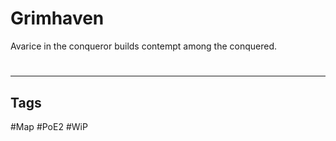# Grimhaven
Avarice in the conqueror builds contempt among the conquered.

#
---
## Tags
#Map
#PoE2 
#WiP 